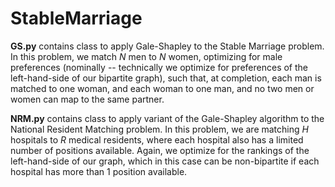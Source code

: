 # StableMarriage

**GS.py** contains class to apply Gale-Shapley to the Stable Marriage problem.  In this problem, we match *N* men to *N* women, optimizing for male preferences (nominally -- technically we optimize for preferences of the left-hand-side of our bipartite graph), such that, at completion, each man is matched to one woman, and each woman to one man, and no two men or women can map to the same partner.

**NRM.py** contains class to apply variant of the Gale-Shapley algorithm to the National Resident Matching problem.  In this problem, we are matching *H* hospitals to *R* medical residents, where each hospital also has a limited number of positions available.  Again, we optimize for the rankings of the left-hand-side of our graph, which in this case can be non-bipartite if each hospital has more than 1 position available.
